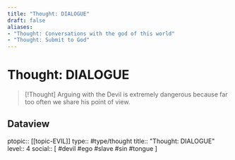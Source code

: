 ```yaml
---
title: "Thought: DIALOGUE"
draft: false
aliases:
- "Thought: Conversations with the god of this world"
- "Thought: Submit to God"
---
```

# Thought: DIALOGUE
> [!Thought]
> Arguing with the Devil is extremely dangerous because far too often we share his point of view.

## Dataview
ptopic:: [[topic-EVIL]]
type:: #type/thought
title:: "Thought: DIALOGUE"
level:: 4
social:: [ #devil #ego #slave #sin #tongue ]